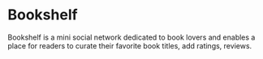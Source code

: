 # Bookshelf
Bookshelf is a mini social network dedicated to book lovers and enables a place for readers to curate their favorite book titles, add ratings, reviews.

